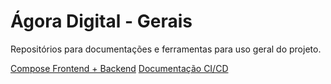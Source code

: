 # Ágora Digital - Gerais

Repositórios para documentações e ferramentas para uso geral do projeto.

[Compose Frontend + Backend](compose)
[Documentação CI/CD](CICD.md)
